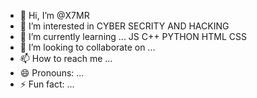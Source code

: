 - 👋 Hi, I’m @X7MR
- 👀 I’m interested in CYBER SECRITY AND HACKING
- 🌱 I’m currently learning ... JS C++ PYTHON HTML CSS
- 💞️ I’m looking to collaborate on ...
- 📫 How to reach me ...
- 😄 Pronouns: ...
- ⚡ Fun fact: ...

<!---
X7MR/X7MR is a ✨ special ✨ repository because its `README.md` (this file) appears on your GitHub profile.
You can click the Preview link to take a look at your changes.
--->

